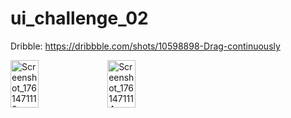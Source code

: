 # ui_challenge_02

Dribble: https://dribbble.com/shots/10598898-Drag-continuously 

<img width=30% height=14% alt="Screenshot_1761471110" src="https://github.com/user-attachments/assets/b8c0801f-1d1b-4127-8783-5f542fc5f746">   <img width=30% height=14% alt="Screenshot_1761471114" src="https://github.com/user-attachments/assets/e5416201-c894-4777-ba3c-905acedf00ea"> 

